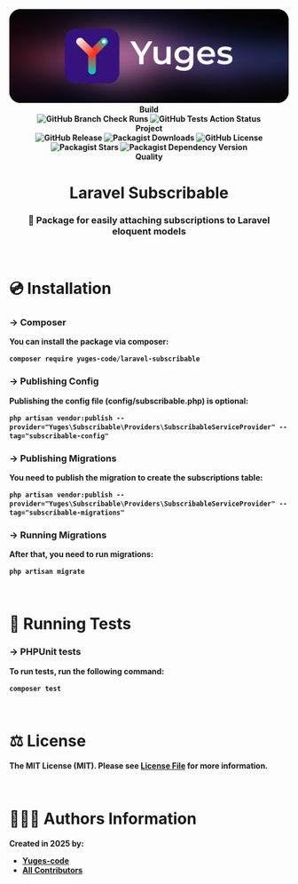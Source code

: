 <div align="center">
    <img src="https://raw.githubusercontent.com/yuges-code/laravel-subscribable/master/assets/logo.png">
</div>

<div align="center">
    <b>Build<b>
    <div>
        <img
            alt="GitHub Branch Check Runs"
            src="https://img.shields.io/github/check-runs/yuges-code/laravel-subscribable/main"
        >
        <img
            alt="GitHub Tests Action Status"
            src="https://img.shields.io/github/actions/workflow/status/yuges-code/laravel-subscribable/testing.yml?branch=main&label=tests&style=flat-square"
        >
    </div>
</div>

<div align="center">
    <b>Project</b>
    <div>
        <img alt="GitHub Release" src="https://img.shields.io/github/v/release/yuges-code/laravel-subscribable">
        <img alt="Packagist Downloads" src="https://img.shields.io/packagist/dt/yuges-code/laravel-subscribable">
        <img alt="GitHub License" src="https://img.shields.io/github/license/yuges-code/laravel-subscribable">
        <img alt="Packagist Stars" src="https://img.shields.io/packagist/stars/yuges-code/laravel-subscribable">
        <img
            alt="Packagist Dependency Version"
            src="https://img.shields.io/packagist/dependency-v/yuges-code/laravel-subscribable/php"
        >
    </div>
</div>

<div align="center">
    <b>Quality</b>
</div>

<div align="center">
    <h1>Laravel Subscribable</h1>
</div>

<div align="center">
    <h3>🔔 Package for easily attaching subscriptions to Laravel eloquent models</h3>
</div>

<br>

# 💿 Installation

### → Composer

You can install the package via composer:

```
composer require yuges-code/laravel-subscribable
```

### → Publishing Config

Publishing the config file (config/subscribable.php) is optional:

```
php artisan vendor:publish --provider="Yuges\Subscribable\Providers\SubscribableServiceProvider" --tag="subscribable-config"
```

### → Publishing Migrations

You need to publish the migration to create the subscriptions table:

```
php artisan vendor:publish --provider="Yuges\Subscribable\Providers\SubscribableServiceProvider" --tag="subscribable-migrations"
```

### → Running Migrations

After that, you need to run migrations:

```
php artisan migrate
```

<br>

# 🧪 Running Tests

### → PHPUnit tests

To run tests, run the following command:

```
composer test
```

<br>

# ⚖️ License

The MIT License (MIT). Please see [License File](LICENSE) for more information.

<br>

# 🙆🏼‍♂️ Authors Information

Created in 2025 by:

- [Yuges-code](https://github.com/yuges-code)
- [All Contributors](../../contributors)
